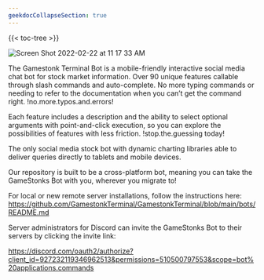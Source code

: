 ```yaml
---
geekdocCollapseSection: true
---
```


{{< toc-tree >}}

![Screen Shot 2022-02-22 at 11 17 33 AM](https://user-images.githubusercontent.com/85772166/155203034-6cf5378e-00e9-4844-89f3-c37063eef9e0.png)

The Gamestonk Terminal Bot is a mobile-friendly interactive social media chat bot for stock market information. Over 90 unique features callable through slash commands and auto-complete. No more typing commands or needing to refer to the documentation when you can’t get the command right. !no.more.typos.and.errors!

Each feature includes a description and the ability to select optional arguments with point-and-click execution, so you can explore the possibilities of features with less friction. !stop.the.guessing today!

The only social media stock bot with dynamic charting libraries able to deliver queries directly to tablets and mobile devices.

Our repository is built to be a cross-platform bot, meaning you can take the GameStonks Bot with you, wherever you migrate to!

For local or new remote server installations, follow the instructions here: https://github.com/GamestonkTerminal/GamestonkTerminal/blob/main/bots/README.md

Server administrators for Discord can invite the GameStonks Bot to their servers by clicking the invite link:

https://discord.com/oauth2/authorize?client_id=927232119346962513&permissions=510500797553&scope=bot%20applications.commands
